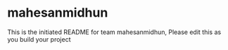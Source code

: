 # mahesanmidhun
This is the initiated README for team mahesanmidhun, Please edit this as you build your project
